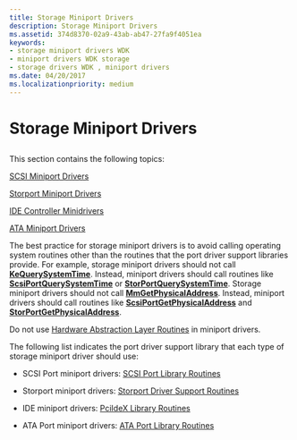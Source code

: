 ```yaml
---
title: Storage Miniport Drivers
description: Storage Miniport Drivers
ms.assetid: 374d8370-02a9-43ab-ab47-27fa9f4051ea
keywords:
- storage miniport drivers WDK
- miniport drivers WDK storage
- storage drivers WDK , miniport drivers
ms.date: 04/20/2017
ms.localizationpriority: medium
---
```


# Storage Miniport Drivers


## <span id="ddk_storage_miniport_drivers_kg"></span><span id="DDK_STORAGE_MINIPORT_DRIVERS_KG"></span>


This section contains the following topics:

[SCSI Miniport Drivers](scsi-miniport-drivers.md)

[Storport Miniport Drivers](storport-miniport-drivers.md)

[IDE Controller Minidrivers](ide-controller-minidrivers.md)

[ATA Miniport Drivers](ata-miniport-drivers.md)

The best practice for storage miniport drivers is to avoid calling operating system routines other than the routines that the port driver support libraries provide. For example, storage miniport drivers should not call [**KeQuerySystemTime**](https://docs.microsoft.com/windows-hardware/drivers/ddi/content/wdm/nf-wdm-kequerysystemtime). Instead, miniport drivers should call routines like [**ScsiPortQuerySystemTime**](https://docs.microsoft.com/windows-hardware/drivers/ddi/content/srb/nf-srb-scsiportquerysystemtime) or [**StorPortQuerySystemTime**](https://docs.microsoft.com/windows-hardware/drivers/ddi/content/storport/nf-storport-storportquerysystemtime). Storage miniport drivers should not call [**MmGetPhysicalAddress**](https://docs.microsoft.com/windows-hardware/drivers/ddi/content/ntddk/nf-ntddk-mmgetphysicaladdress). Instead, miniport drivers should call routines like [**ScsiPortGetPhysicalAddress**](https://docs.microsoft.com/windows-hardware/drivers/ddi/content/srb/nf-srb-scsiportgetphysicaladdress) and [**StorPortGetPhysicalAddress**](https://docs.microsoft.com/windows-hardware/drivers/ddi/content/storport/nf-storport-storportgetphysicaladdress).

Do not use [Hardware Abstraction Layer Routines](https://docs.microsoft.com/previous-versions/windows/hardware/drivers/ff546644(v=vs.85)) in miniport drivers.

The following list indicates the port driver support library that each type of storage miniport driver should use:

-   SCSI Port miniport drivers: [SCSI Port Library Routines](required-and-optional-scsi-miniport-driver-routines.md)

-   Storport miniport drivers: [Storport Driver Support Routines](storport-driver-support-routines.md)

-   IDE miniport drivers: [PciIdeX Library Routines](ide-controller-minidrivers.md)

-   ATA Port miniport drivers: [ATA Port Library Routines](ata-miniport-drivers.md)

 

 




